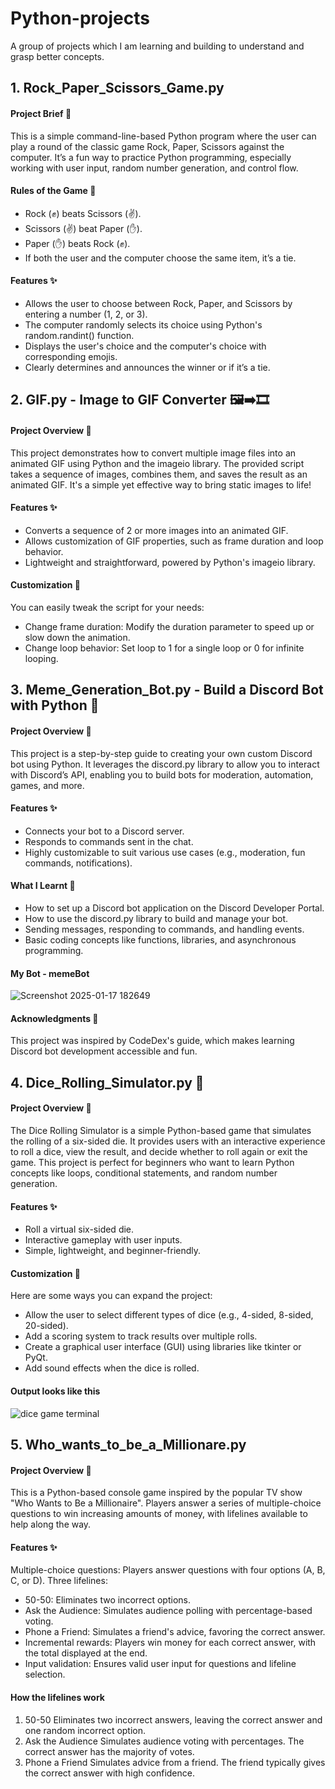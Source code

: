 # Python-projects
A group of projects which I am learning and building to understand and grasp better concepts. 

## 1. Rock_Paper_Scissors_Game.py
#### Project Brief 📄
This is a simple command-line-based Python program where the user can play a round of the classic game Rock, Paper, Scissors against the computer. It’s a fun way to practice Python programming, especially working with user input, random number generation, and control flow.
#### Rules of the Game 📜
- Rock (✊) beats Scissors (✌).
- Scissors (✌) beat Paper (✋).
- Paper (✋) beats Rock (✊).
- If both the user and the computer choose the same item, it’s a tie.
#### Features ✨
- Allows the user to choose between Rock, Paper, and Scissors by entering a number (1, 2, or 3).
- The computer randomly selects its choice using Python's random.randint() function.
- Displays the user's choice and the computer's choice with corresponding emojis.
- Clearly determines and announces the winner or if it’s a tie.

## 2. GIF.py - Image to GIF Converter 🖼️➡️🎞️
#### Project Overview 📄
This project demonstrates how to convert multiple image files into an animated GIF using Python and the imageio library. The provided script takes a sequence of images, combines them, and saves the result as an animated GIF. It's a simple yet effective way to bring static images to life!
#### Features ✨
- Converts a sequence of 2 or more images into an animated GIF.
- Allows customization of GIF properties, such as frame duration and loop behavior.
- Lightweight and straightforward, powered by Python's imageio library.
#### Customization 🚀
You can easily tweak the script for your needs:
- Change frame duration: Modify the duration parameter to speed up or slow down the animation.
- Change loop behavior: Set loop to 1 for a single loop or 0 for infinite looping.

## 3. Meme_Generation_Bot.py - Build a Discord Bot with Python 🤖
#### Project Overview 📄
This project is a step-by-step guide to creating your own custom Discord bot using Python. It leverages the discord.py library to allow you to interact with Discord’s API, enabling you to build bots for moderation, automation, games, and more.
#### Features ✨
- Connects your bot to a Discord server.
- Responds to commands sent in the chat.
- Highly customizable to suit various use cases (e.g., moderation, fun commands, notifications).
#### What I Learnt 🧠
- How to set up a Discord bot application on the Discord Developer Portal.
- How to use the discord.py library to build and manage your bot.
- Sending messages, responding to commands, and handling events.
- Basic coding concepts like functions, libraries, and asynchronous programming.
#### My Bot - memeBot
![Screenshot 2025-01-17 182649](https://github.com/user-attachments/assets/d2e46a7f-cf2d-49cd-9719-0678f359974b)
#### Acknowledgments 🙌
This project was inspired by CodeDex's guide, which makes learning Discord bot development accessible and fun. 

## 4. Dice_Rolling_Simulator.py 🎲
#### Project Overview 📄
The Dice Rolling Simulator is a simple Python-based game that simulates the rolling of a six-sided die. It provides users with an interactive experience to roll a dice, view the result, and decide whether to roll again or exit the game. This project is perfect for beginners who want to learn Python concepts like loops, conditional statements, and random number generation.
#### Features ✨
- Roll a virtual six-sided die.
- Interactive gameplay with user inputs.
- Simple, lightweight, and beginner-friendly.
#### Customization 🚀
Here are some ways you can expand the project:
- Allow the user to select different types of dice (e.g., 4-sided, 8-sided, 20-sided).
- Add a scoring system to track results over multiple rolls.
- Create a graphical user interface (GUI) using libraries like tkinter or PyQt.
- Add sound effects when the dice is rolled.
#### Output looks like this
![dice game terminal](https://github.com/user-attachments/assets/a9bd72a2-1964-4427-b0a0-dc15a3fb8828)

## 5. Who_wants_to_be_a_Millionare.py
#### Project Overview 📄
This is a Python-based console game inspired by the popular TV show "Who Wants to Be a Millionaire". Players answer a series of multiple-choice questions to win increasing amounts of money, with lifelines available to help along the way.
#### Features ✨
Multiple-choice questions: Players answer questions with four options (A, B, C, or D).
Three lifelines:
- 50-50: Eliminates two incorrect options.
- Ask the Audience: Simulates audience polling with percentage-based voting.
- Phone a Friend: Simulates a friend's advice, favoring the correct answer.
- Incremental rewards: Players win money for each correct answer, with the total displayed at the end.
- Input validation: Ensures valid user input for questions and lifeline selection.
#### How the lifelines work
1. 50-50
Eliminates two incorrect answers, leaving the correct answer and one random incorrect option.
2. Ask the Audience
Simulates audience voting with percentages.
The correct answer has the majority of votes.
3. Phone a Friend
Simulates advice from a friend.
The friend typically gives the correct answer with high confidence.















